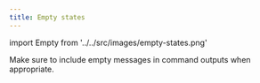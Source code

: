 ```yaml
---
title: Empty states
---
```


import Empty from '../../src/images/empty-states.png'

Make sure to include empty messages in command outputs when appropriate.

<img src={Empty} alt="" />

